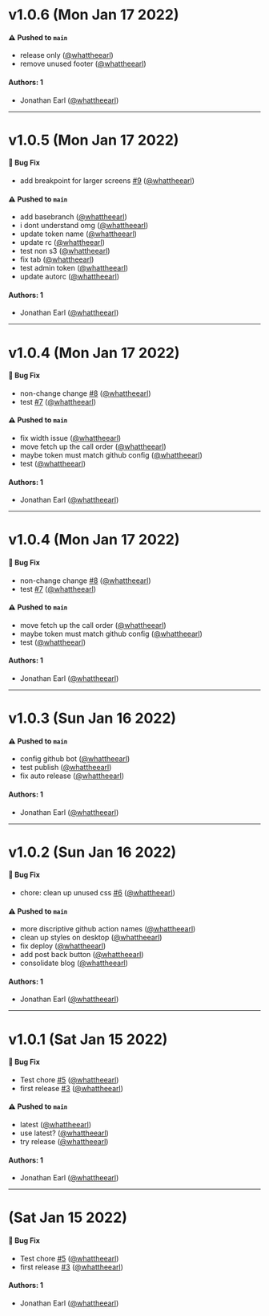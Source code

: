 # v1.0.6 (Mon Jan 17 2022)

#### ⚠️ Pushed to `main`

- release only ([@whattheearl](https://github.com/whattheearl))
- remove unused footer ([@whattheearl](https://github.com/whattheearl))

#### Authors: 1

- Jonathan Earl ([@whattheearl](https://github.com/whattheearl))

---

# v1.0.5 (Mon Jan 17 2022)

#### 🐛 Bug Fix

- add breakpoint for larger screens [#9](https://github.com/whattheearl/jearl.io/pull/9) ([@whattheearl](https://github.com/whattheearl))

#### ⚠️ Pushed to `main`

- add basebranch ([@whattheearl](https://github.com/whattheearl))
- i dont understand omg ([@whattheearl](https://github.com/whattheearl))
- update token name ([@whattheearl](https://github.com/whattheearl))
- update rc ([@whattheearl](https://github.com/whattheearl))
- test non s3 ([@whattheearl](https://github.com/whattheearl))
- fix tab ([@whattheearl](https://github.com/whattheearl))
- test admin token ([@whattheearl](https://github.com/whattheearl))
- update autorc ([@whattheearl](https://github.com/whattheearl))

#### Authors: 1

- Jonathan Earl ([@whattheearl](https://github.com/whattheearl))

---

# v1.0.4 (Mon Jan 17 2022)

#### 🐛 Bug Fix

- non-change change [#8](https://github.com/whattheearl/jearl.io/pull/8) ([@whattheearl](https://github.com/whattheearl))
- test [#7](https://github.com/whattheearl/jearl.io/pull/7) ([@whattheearl](https://github.com/whattheearl))

#### ⚠️ Pushed to `main`

- fix width issue ([@whattheearl](https://github.com/whattheearl))
- move fetch up the call order ([@whattheearl](https://github.com/whattheearl))
- maybe token must match github config ([@whattheearl](https://github.com/whattheearl))
- test ([@whattheearl](https://github.com/whattheearl))

#### Authors: 1

- Jonathan Earl ([@whattheearl](https://github.com/whattheearl))

---

# v1.0.4 (Mon Jan 17 2022)

#### 🐛 Bug Fix

- non-change change [#8](https://github.com/whattheearl/jearl.io/pull/8) ([@whattheearl](https://github.com/whattheearl))
- test [#7](https://github.com/whattheearl/jearl.io/pull/7) ([@whattheearl](https://github.com/whattheearl))

#### ⚠️ Pushed to `main`

- move fetch up the call order ([@whattheearl](https://github.com/whattheearl))
- maybe token must match github config ([@whattheearl](https://github.com/whattheearl))
- test ([@whattheearl](https://github.com/whattheearl))

#### Authors: 1

- Jonathan Earl ([@whattheearl](https://github.com/whattheearl))

---

# v1.0.3 (Sun Jan 16 2022)

#### ⚠️ Pushed to `main`

- config github bot ([@whattheearl](https://github.com/whattheearl))
- test publish ([@whattheearl](https://github.com/whattheearl))
- fix auto release ([@whattheearl](https://github.com/whattheearl))

#### Authors: 1

- Jonathan Earl ([@whattheearl](https://github.com/whattheearl))

---

# v1.0.2 (Sun Jan 16 2022)

#### 🐛 Bug Fix

- chore: clean up unused css [#6](https://github.com/whattheearl/jearl.io/pull/6) ([@whattheearl](https://github.com/whattheearl))

#### ⚠️ Pushed to `main`

- more discriptive github action names ([@whattheearl](https://github.com/whattheearl))
- clean up styles on desktop ([@whattheearl](https://github.com/whattheearl))
- fix deploy ([@whattheearl](https://github.com/whattheearl))
- add post back button ([@whattheearl](https://github.com/whattheearl))
- consolidate blog ([@whattheearl](https://github.com/whattheearl))

#### Authors: 1

- Jonathan Earl ([@whattheearl](https://github.com/whattheearl))

---

# v1.0.1 (Sat Jan 15 2022)

#### 🐛 Bug Fix

- Test chore [#5](https://github.com/whattheearl/jearl.io/pull/5) ([@whattheearl](https://github.com/whattheearl))
- first release [#3](https://github.com/whattheearl/jearl.io/pull/3) ([@whattheearl](https://github.com/whattheearl))

#### ⚠️ Pushed to `main`

- latest ([@whattheearl](https://github.com/whattheearl))
- use latest? ([@whattheearl](https://github.com/whattheearl))
- try release ([@whattheearl](https://github.com/whattheearl))

#### Authors: 1

- Jonathan Earl ([@whattheearl](https://github.com/whattheearl))

---

# (Sat Jan 15 2022)

#### 🐛 Bug Fix

- Test chore [#5](https://github.com/whattheearl/jearl.io/pull/5) ([@whattheearl](https://github.com/whattheearl))
- first release [#3](https://github.com/whattheearl/jearl.io/pull/3) ([@whattheearl](https://github.com/whattheearl))

#### Authors: 1

- Jonathan Earl ([@whattheearl](https://github.com/whattheearl))
